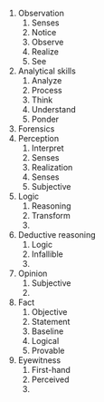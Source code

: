 1. Observation
	1. Senses
	2. Notice
	3. Observe
	4. Realize
	5. See
2. Analytical skills
	1. Analyze
	2. Process
	3. Think
	4. Understand
	5. Ponder
3. Forensics
4. Perception
	1. Interpret
	2. Senses
	3. Realization
	4. Senses
	5. Subjective
5. Logic
	1. Reasoning
	2. Transform
	3. 
6. Deductive reasoning
	1. Logic
	2. Infallible
	3. 
7. Opinion
	1. Subjective
	2. 
8. Fact
	1. Objective
	2. Statement
	3. Baseline
	4. Logical
	5. Provable
9. Eyewitness
	1. First-hand
	2. Perceived
	3. 